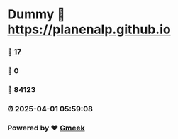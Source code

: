 # Dummy :link: https://planenalp.github.io 
### :page_facing_up: [17](https://planenalp.github.io/tag.html) 
### :speech_balloon: 0 
### :hibiscus: 84123 
### :alarm_clock: 2025-04-01 05:59:08 
### Powered by :heart: [Gmeek](https://github.com/Meekdai/Gmeek)
